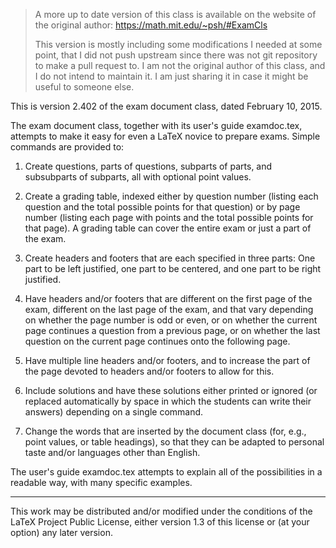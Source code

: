 > A more up to date version of this class is available on the website
> of the original author: https://math.mit.edu/~psh/#ExamCls
>
> This version is mostly including some modifications I needed at some
> point, that I did not push upstream since there was not git repository
> to make a pull request to. I am not the original author of this class,
> and I do not intend to maintain it. I am just sharing it in case it
> might be useful to someone else.


This is version 2.402 of the exam document class, dated February 10, 2015.

The exam document class, together with its user's guide examdoc.tex,
attempts to make it easy for even a LaTeX novice to prepare exams.
Simple commands are provided to:

1. Create questions, parts of questions, subparts of parts, and
subsubparts of subparts, all with optional point values.

2. Create a grading table, indexed either by question number (listing
each question and the total possible points for that question) or by
page number (listing each page with points and the total possible
points for that page).  A grading table can cover the entire exam or
just a part of the exam.

3. Create headers and footers that are each specified in three parts:
One part to be left justified, one part to be centered, and one part
to be right justified.

4. Have headers and/or footers that are different on the first page of
the exam, different on the last page of the exam, and that vary
depending on whether the page number is odd or even, or on whether the
current page continues a question from a previous page, or on whether
the last question on the current page continues onto the following
page.

5. Have multiple line headers and/or footers, and to increase the part
of the page devoted to headers and/or footers to allow for this.

6. Include solutions and have these solutions either printed or
ignored (or replaced automatically by space in which the students can
write their answers) depending on a single command.

7. Change the words that are inserted by the document class (for,
e.g., point values, or table headings), so that they can be adapted to
personal taste and/or languages other than English.


The user's guide examdoc.tex attempts to explain all of the
possibilities in a readable way, with many specific examples.

--------------------------------------------------------------------

This work may be distributed and/or modified under the conditions of
the LaTeX Project Public License, either version 1.3 of this license
or (at your option) any later version.
